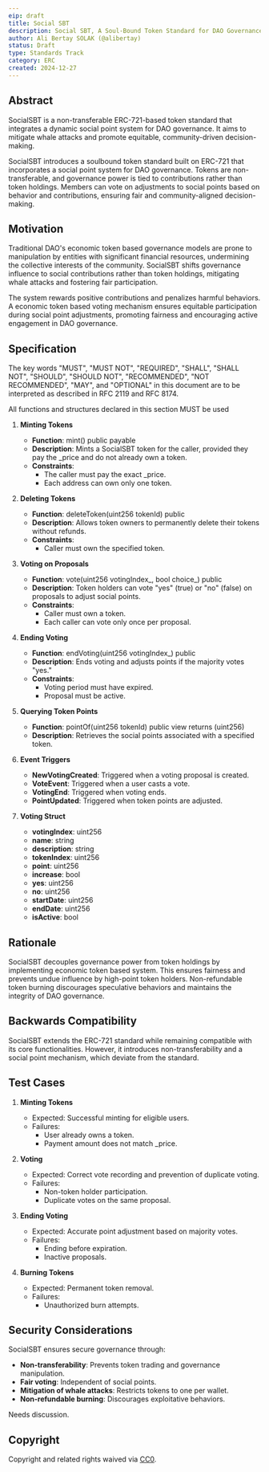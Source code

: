```yaml
---
eip: draft
title: Social SBT
description: Social SBT, A Soul-Bound Token Standard for DAO Governance
author: Ali Bertay SOLAK (@alibertay)
status: Draft
type: Standards Track
category: ERC
created: 2024-12-27
---
```


## Abstract
SocialSBT is a non-transferable ERC-721-based token standard that integrates a dynamic social point system for DAO governance. It aims to mitigate whale attacks and promote equitable, community-driven decision-making.

SocialSBT introduces a soulbound token standard built on ERC-721 that incorporates a social point system for DAO governance. Tokens are non-transferable, and governance power is tied to contributions rather than token holdings. Members can vote on adjustments to social points based on behavior and contributions, ensuring fair and community-aligned decision-making.

## Motivation

Traditional DAO's economic token based governance models are prone to manipulation by entities with significant financial resources, undermining the collective interests of the community. SocialSBT shifts governance influence to social contributions rather than token holdings, mitigating whale attacks and fostering fair participation.

The system rewards positive contributions and penalizes harmful behaviors. A economic token based voting mechanism ensures equitable participation during social point adjustments, promoting fairness and encouraging active engagement in DAO governance.

## Specification

The key words "MUST", "MUST NOT", "REQUIRED", "SHALL", "SHALL NOT", "SHOULD", "SHOULD NOT", "RECOMMENDED", "NOT RECOMMENDED", "MAY", and "OPTIONAL" in this document are to be interpreted as described in RFC 2119 and RFC 8174.

All functions and structures declared in this section MUST be used

1. **Minting Tokens**
   - **Function**: mint() public payable
   - **Description**: Mints a SocialSBT token for the caller, provided they pay the _price and do not already own a token.
   - **Constraints**:
     - The caller must pay the exact _price.
     - Each address can own only one token.

2. **Deleting Tokens**
   - **Function**: deleteToken(uint256 tokenId) public
   - **Description**: Allows token owners to permanently delete their tokens without refunds.
   - **Constraints**:
     - Caller must own the specified token.

3. **Voting on Proposals**
   - **Function**: vote(uint256 votingIndex_, bool choice_) public
   - **Description**: Token holders can vote "yes" (true) or "no" (false) on proposals to adjust social points.
   - **Constraints**:
     - Caller must own a token.
     - Each caller can vote only once per proposal.

4. **Ending Voting**
   - **Function**: endVoting(uint256 votingIndex_) public
   - **Description**: Ends voting and adjusts points if the majority votes "yes."
   - **Constraints**:
     - Voting period must have expired.
     - Proposal must be active.

5. **Querying Token Points**
   - **Function**: pointOf(uint256 tokenId) public view returns (uint256)
   - **Description**: Retrieves the social points associated with a specified token.

6. **Event Triggers**
   - **NewVotingCreated**: Triggered when a voting proposal is created.
   - **VoteEvent**: Triggered when a user casts a vote.
   - **VotingEnd**: Triggered when voting ends.
   - **PointUpdated**: Triggered when token points are adjusted.

7. **Voting Struct**
   - **votingIndex**: uint256
   - **name**: string
   - **description**: string
   - **tokenIndex**: uint256
   - **point**: uint256
   - **increase**: bool
   - **yes**: uint256
   - **no**: uint256
   - **startDate**: uint256
   - **endDate**: uint256
   - **isActive**: bool

## Rationale

SocialSBT decouples governance power from token holdings by implementing economic token based system. This ensures fairness and prevents undue influence by high-point token holders. Non-refundable token burning discourages speculative behaviors and maintains the integrity of DAO governance.

## Backwards Compatibility

SocialSBT extends the ERC-721 standard while remaining compatible with its core functionalities. However, it introduces non-transferability and a social point mechanism, which deviate from the standard.

## Test Cases

1. **Minting Tokens**
   - Expected: Successful minting for eligible users.
   - Failures:
     - User already owns a token.
     - Payment amount does not match _price.

2. **Voting**
   - Expected: Correct vote recording and prevention of duplicate voting.
   - Failures:
     - Non-token holder participation.
     - Duplicate votes on the same proposal.

3. **Ending Voting**
   - Expected: Accurate point adjustment based on majority votes.
   - Failures:
     - Ending before expiration.
     - Inactive proposals.

4. **Burning Tokens**
   - Expected: Permanent token removal.
   - Failures:
     - Unauthorized burn attempts.

## Security Considerations

SocialSBT ensures secure governance through:
- **Non-transferability**: Prevents token trading and governance manipulation.
- **Fair voting**: Independent of social points.
- **Mitigation of whale attacks**: Restricts tokens to one per wallet.
- **Non-refundable burning**: Discourages exploitative behaviors.

Needs discussion.

## Copyright

Copyright and related rights waived via [CC0](../LICENSE.md).

